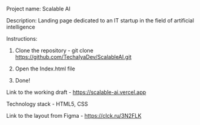 Project name: Scalable AI

Description: Landing page dedicated to an IT startup in the field of artificial intelligence

Instructions:

1) Clone the repository - git clone https://github.com/TechalyaDev/ScalableAI.git

2) Open the Index.html file

3) Done!

Link to the working draft - https://scalable-ai.vercel.app

Technology stack - HTML5, CSS

Link to the layout from Figma - https://clck.ru/3N2FLK
